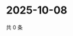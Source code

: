 # 2025-10-08

共 0 条

<!-- BEGIN ZHIHUVIDEO -->
<!-- 最后更新时间 Wed Oct 08 2025 07:10:18 GMT+0800 (China Standard Time) -->

<!-- END ZHIHUVIDEO -->
